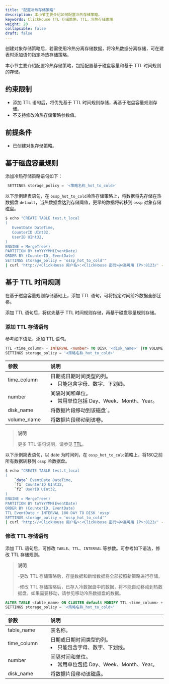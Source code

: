 ```yaml
---
title: "配置冷热存储策略"
description: 本小节主要介绍如何配置冷热存储策略。 
keywords: ClickHouse TTL 存储策略，TTL，冷热存储策略
weight: 20
collapsible: false
draft: false
---
```




创建对象存储策略后，若需使用冷热分离存储数据，将冷热数据分离存储，可在建表时添加语句指定冷热存储策略。

本小节主要介绍配置冷热存储策略，包括配置基于磁盘容量和基于 TTL 时间规则的存储。

## 约束限制

- 添加 TTL 语句后，将优先基于 TTL 时间规则存储，再基于磁盘容量规则存储。
- 不支持修改冷热存储策略参数值。

## 前提条件

- 已创建对象存储策略。

## 基于磁盘容量规则

添加冷热存储策略语句如下：

```sql
 SETTINGS storage_policy = '<策略名称_hot_to_cold>'
```

以下示例建表语句，在 `ossp_hot_to_cold`冷热存储策略上，将数据将先存储在热数据盘 `default`，当热数据盘达到存储阈值，更早的数据将转移到 `ossp` 对象存储磁盘。

```bash
$ echo "CREATE TABLE test.t_local
(
   EventDate DateTime,
   CounterID UInt32,
   UserID UInt32,
)
ENGINE = MergeTree()
PARTITION BY toYYYYMM(EventDate) 
ORDER BY (CounterID, EventDate)
SETTINGS storage_policy = 'ossp_hot_to_cold'"
| curl 'http://<ClickHouse 用户名>:<ClickHouse 密码>@<高可用 IP>:8123/' --data-binary @-
```

## 基于 TTL 时间规则

在基于磁盘容量规则存储基础上，添加 TTL 语句，可将指定时间前冷数据全部迁移。

添加 TTL 语句后，将优先基于 TTL 时间规则存储，再基于磁盘容量规则存储。

### 添加 TTL 存储语句

参考如下语法，添加 TTL 语句。

```sql
TTL <time_column> + INTERVAL <number> TO DISK '<disk_name>' |TO VOLUME '<volume_name>'
SETTINGS storage_policy = '<策略名称_hot_to_cold>'
```

|  <span style="display:inline-block;width:120px">参数</span> | <span style="display:inline-block;width:480px">说明</span>  |
|:--- |:--- |
| time_column |  日期或日期时间类型的列。<li>只能包含字母、数字、下划线。 |
| number  | 间隔时间和单位。<li>常用单位包括 Day、Week、Month、Year。|
| disk_name | 将数据片段移动到该磁盘`。|
| volume_name | 将数据片段移动到该卷。|

> **说明**
> 
> 更多 TTL 语句说明，请参见 [TTL](https://clickhouse.com/docs/zh/engines/table-engines/mergetree-family/mergetree/?spm=a2c4g.11186623.0.0.39c34190hHLmew#table_engine-mergetree-ttl)。

以下示例简表语句，以 date 为时间列，在 `ossp_hot_to_cold`策略上，将180之前所有数据转移到 `ossp` 冷数据盘。

```bash
$ echo "CREATE TABLE test.t_local
(
    `date` EventDate DateTime,
    `f1` CounterID UInt32,
    `f2` UserID UInt32,
)
ENGINE = MergeTree()
PARTITION BY toYYYYMM(EventDate) 
ORDER BY (CounterID, EventDate)
TTL EventDate + INTERVAL 180 DAY TO DISK 'ossp' 
SETTINGS storage_policy = 'ossp_hot_to_cold'"
| curl 'http://<ClickHouse 用户名>:<ClickHouse 密码>@<高可用 IP>:8123/' --data-binary @-
```

### 修改 TTL 存储语句

添加 TTL 语句后，可修改 `TABLE`、`TTL`、`INTERVAL` 等参数。可参考如下语法，修改 TTL 存储规则。

> **说明**
> 
> -更改 TTL 存储策略后，存量数据和新增数据将全部按照新策略进行存储。
> 
> -修改 TTL 存储策略后，已存入冷数据盘中的数据，将不能自动移动到热数据盘。如果需要移动，请参见移动冷热数据盘的数据。

```sql
ALTER TABLE <table_name> ON CLUSTER default MODIFY TTL <time_column> + INTERVAL <number> TO DISK '<disk_name>'
SETTINGS storage_policy = '<策略名称_hot_to_cold>'
```

|  <span style="display:inline-block;width:120px">参数</span> | <span style="display:inline-block;width:480px">说明</span>  |
|:--- |:--- |
| table_name |  表名称。 |
| time_column |  日期或日期时间类型的列。<li>只能包含字母、数字、下划线。 |
| number  | 间隔时间和单位。<li>常用单位包括 Day、Week、Month、Year。|
| disk_name | 将数据片段移动该磁盘。|
